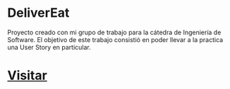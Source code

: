 # DeliverEat
Proyecto creado con mi grupo de trabajo para la cátedra de Ingeniería de Software. El objetivo de este trabajo consistió en poder llevar a la practica una User Story en particular.
# [Visitar](https://deliver-eat.stackblitz.io)
